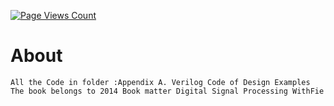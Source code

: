 [![Page Views Count](https://badges.toozhao.com/badges/01F20CWY0NATXPK73EJCESNPQ3/green.svg)](https://badges.toozhao.com/stats/01F20CWY0NATXPK73EJCESNPQ3 "Get your own page views count badge on badges.toozhao.com")
# About
```
All the Code in folder :Appendix A. Verilog Code of Design Examples
The book belongs to 2014 Book matter Digital Signal Processing WithFie
```
